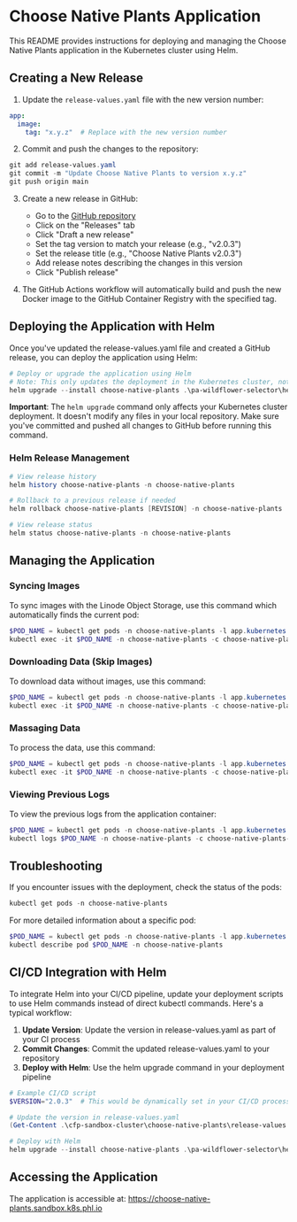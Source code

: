 # Choose Native Plants Application

This README provides instructions for deploying and managing the Choose Native Plants application in the Kubernetes cluster using Helm.

## Creating a New Release

1. Update the `release-values.yaml` file with the new version number:

```yaml
app:
  image:
    tag: "x.y.z"  # Replace with the new version number
```

2. Commit and push the changes to the repository:

```powershell
git add release-values.yaml
git commit -m "Update Choose Native Plants to version x.y.z"
git push origin main
```

3. Create a new release in GitHub:
   - Go to the [GitHub repository](https://github.com/CodeForPhilly/pa-wildflower-selector)
   - Click on the "Releases" tab
   - Click "Draft a new release"
   - Set the tag version to match your release (e.g., "v2.0.3")
   - Set the release title (e.g., "Choose Native Plants v2.0.3")
   - Add release notes describing the changes in this version
   - Click "Publish release"

4. The GitHub Actions workflow will automatically build and push the new Docker image to the GitHub Container Registry with the specified tag.

## Deploying the Application with Helm

Once you've updated the release-values.yaml file and created a GitHub release, you can deploy the application using Helm:

```powershell
# Deploy or upgrade the application using Helm
# Note: This only updates the deployment in the Kubernetes cluster, not your local repository
helm upgrade --install choose-native-plants .\pa-wildflower-selector\helm-chart\ -f .\cfp-sandbox-cluster\choose-native-plants\release-values.yaml -n choose-native-plants
```

**Important**: The `helm upgrade` command only affects your Kubernetes cluster deployment. It doesn't modify any files in your local repository. Make sure you've committed and pushed all changes to GitHub before running this command.

### Helm Release Management

```powershell
# View release history
helm history choose-native-plants -n choose-native-plants

# Rollback to a previous release if needed
helm rollback choose-native-plants [REVISION] -n choose-native-plants

# View release status
helm status choose-native-plants -n choose-native-plants
```

## Managing the Application

### Syncing Images

To sync images with the Linode Object Storage, use this command which automatically finds the current pod:

```powershell
$POD_NAME = kubectl get pods -n choose-native-plants -l app.kubernetes.io/name=choose-native-plants -o jsonpath='{.items[0].metadata.name}'
kubectl exec -it $POD_NAME -n choose-native-plants -c choose-native-plants-app -- /bin/sh /app/scripts/sync-images
```

### Downloading Data (Skip Images)

To download data without images, use this command:

```powershell
$POD_NAME = kubectl get pods -n choose-native-plants -l app.kubernetes.io/name=choose-native-plants -o jsonpath='{.items[0].metadata.name}'
kubectl exec -it $POD_NAME -n choose-native-plants -c choose-native-plants-app -- node download --skip-images
```

### Massaging Data

To process the data, use this command:

```powershell
$POD_NAME = kubectl get pods -n choose-native-plants -l app.kubernetes.io/name=choose-native-plants -o jsonpath='{.items[0].metadata.name}'
kubectl exec -it $POD_NAME -n choose-native-plants -c choose-native-plants-app -- node massage
```

### Viewing Previous Logs

To view the previous logs from the application container:

```powershell
$POD_NAME = kubectl get pods -n choose-native-plants -l app.kubernetes.io/name=choose-native-plants -o jsonpath='{.items[0].metadata.name}'
kubectl logs $POD_NAME -n choose-native-plants -c choose-native-plants-app --previous
```

## Troubleshooting

If you encounter issues with the deployment, check the status of the pods:

```powershell
kubectl get pods -n choose-native-plants
```

For more detailed information about a specific pod:

```powershell
$POD_NAME = kubectl get pods -n choose-native-plants -l app.kubernetes.io/name=choose-native-plants -o jsonpath='{.items[0].metadata.name}'
kubectl describe pod $POD_NAME -n choose-native-plants
```

## CI/CD Integration with Helm

To integrate Helm into your CI/CD pipeline, update your deployment scripts to use Helm commands instead of direct kubectl commands. Here's a typical workflow:

1. **Update Version**: Update the version in release-values.yaml as part of your CI process
2. **Commit Changes**: Commit the updated release-values.yaml to your repository
3. **Deploy with Helm**: Use the helm upgrade command in your deployment pipeline

```powershell
# Example CI/CD script
$VERSION="2.0.3"  # This would be dynamically set in your CI/CD process

# Update the version in release-values.yaml
(Get-Content .\cfp-sandbox-cluster\choose-native-plants\release-values.yaml) -replace 'tag: "\d+\.\d+\.\d+"', "tag: "$VERSION"" | Set-Content .\cfp-sandbox-cluster\choose-native-plants\release-values.yaml

# Deploy with Helm
helm upgrade --install choose-native-plants .\pa-wildflower-selector\helm-chart\ -f .\cfp-sandbox-cluster\choose-native-plants\release-values.yaml -n choose-native-plants
```

## Accessing the Application

The application is accessible at: https://choose-native-plants.sandbox.k8s.phl.io
